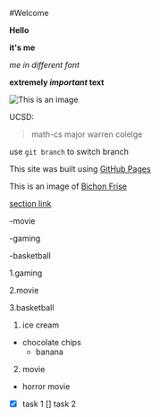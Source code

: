 #Welcome 

**Hello** 

**it's me** 

*me in different font* 

**extremely _important_ text** 

![This is an image](https://myoctocat.com/assets/images/base-octocat.svg)

UCSD:
> math-cs major
> warren colelge


use `git branch` to switch branch 

This site was built using [GitHub Pages](https://pages.github.com/)

This is an image of [Bichon Frise](https://www.google.com/search?q=bichon+frise&tbm=isch&ved=2ahUKEwiaoviy65vzAhXBh1MKHWAHCxEQ2-cCegQIABAA&oq=bichon&gs_lcp=CgNpbWcQARgAMgcIABCxAxBDMgcIABCxAxBDMggIABCABBCxAzIICAAQgAQQsQMyCAgAEIAEELEDMggIABCABBCxAzIFCAAQgAQyCAgAEIAEELEDMgUIABCABDIFCAAQgAQ6BAgAEEM6BAgAEAM6CwgAEIAEELEDEIMBUPCuAVik3gFg0eYBaANwAHgAgAH8AogBzAmSAQc0LjEuMC4ymAEAoAEBqgELZ3dzLXdpei1pbWfAAQE&sclient=img&ei=9ftPYdrTO8GPzgLgjqyIAQ&bih=1329&biw=2560&rlz=1C1RXMK_enUS972US972#imgrc=6YR_JXxny7cgcM/)

[section link](section.md)

-movie

-gaming

-basketball

1.gaming

2.movie

3.basketball

1. ice cream
- chocolate chips
  - banana
2. movie
- horror movie
    
- [x] task 1
[] task 2

